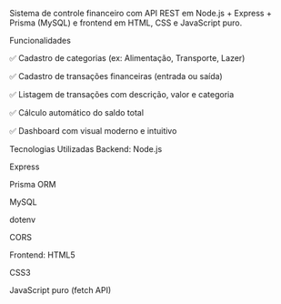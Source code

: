 Sistema de controle financeiro com API REST em Node.js + Express + Prisma (MySQL) e frontend em HTML, CSS e JavaScript puro.

Funcionalidades

✅ Cadastro de categorias (ex: Alimentação, Transporte, Lazer)

✅ Cadastro de transações financeiras (entrada ou saída)

✅ Listagem de transações com descrição, valor e categoria

✅ Cálculo automático do saldo total

✅ Dashboard com visual moderno e intuitivo

Tecnologias Utilizadas
Backend:
Node.js

Express

Prisma ORM

MySQL

dotenv

CORS

Frontend:
HTML5

CSS3

JavaScript puro (fetch API)

